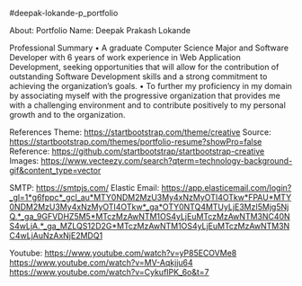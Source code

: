 #deepak-lokande-p_portfolio

About: Portfolio
Name: Deepak Prakash Lokande

Professional Summary
• A graduate Computer Science Major and Software Developer with 6 years of work experience in Web Application Development, seeking opportunities that will allow for the contribution of outstanding Software Development skills and a strong commitment to achieving the organization’s goals.
• To further my proficiency in my domain by associating myself with the progressive organization that provides me with a challenging environment and to contribute positively to my personal growth and to the organization.

References
Theme: https://startbootstrap.com/theme/creative
Source: https://startbootstrap.com/themes/portfolio-resume?showPro=false
Reference: https://github.com/startbootstrap/startbootstrap-creative
Images: https://www.vecteezy.com/search?qterm=technology-background-gif&content_type=vector

SMTP: https://smtpjs.com/
Elastic Email: https://app.elasticemail.com/login?_gl=1*g6fppc*_gcl_au*MTY0NDM2MzU3My4xNzMyOTI4OTkw*FPAU*MTY0NDM2MzU3My4xNzMyOTI4OTkw*_ga*OTY0NTQ4MTUyLjE3MzI5Mjg5NjQ.*_ga_9GFVDHZ5M5*MTczMzAwNTM1OS4yLjEuMTczMzAwNTM3NC40NS4wLjA.*_ga_MZLQS12D2G*MTczMzAwNTM1OS4yLjEuMTczMzAwNTM3NC4wLjAuNzAxNjE2MDQ1

Youtube:
https://www.youtube.com/watch?v=yP85ECOVMe8
https://www.youtube.com/watch?v=MV-Aqkjju64
https://www.youtube.com/watch?v=CykufIPK_6o&t=7
